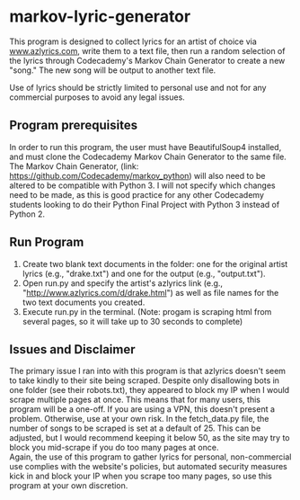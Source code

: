 # markov-lyric-generator
This program is designed to collect lyrics for an artist of choice via www.azlyrics.com, write them to a text file, then run a random selection of the lyrics through Codecademy's Markov Chain Generator to create a new "song."  The new song will be output to another text file.

Use of lyrics should be strictly limited to personal use and not for any commercial purposes to avoid any legal issues.

## Program prerequisites
In order to run this program, the user must have BeautifulSoup4 installed, and must clone the Codecademy Markov Chain Generator to the same file.  The Markov Chain Generator, (link: https://github.com/Codecademy/markov_python) will also need to be altered to be compatible with Python 3.  I will not specify which changes need to be made, as this is good practice for any other Codecademy students looking to do their Python Final Project with Python 3 instead of Python 2.

## Run Program
1. Create two blank text documents in the folder: one for the original artist lyrics (e.g., "drake.txt") and one for the output (e.g., "output.txt").
2. Open run.py and specify the artist's azlyrics link (e.g., "http://www.azlyrics.com/d/drake.html") as well as file names for the two text documents you created.
3. Execute run.py in the terminal.  (Note: progam is scraping html from several pages, so it will take up to 30 seconds to complete)

## Issues and Disclaimer
The primary issue I ran into with this program is that azlyrics doesn't seem to take kindly to their site being scraped.  Despite only disallowing bots in one folder (see their robots.txt), they appeared to block my IP when I would scrape multiple pages at once.  This means that for many users, this program will be a one-off.  If you are using a VPN, this doesn't present a problem.  Otherwise, use at your own risk.  In the fetch_data.py file, the number of songs to be scraped is set at a default of 25.  This can be adjusted, but I would recommend keeping it below 50, as the site may try to block you mid-scrape if you do too many pages at once.  
Again, the use of this program to gather lyrics for personal, non-commercial use complies with the website's policies, but automated security measures kick in and block your IP when you scrape too many pages, so use this program at your own discretion.
